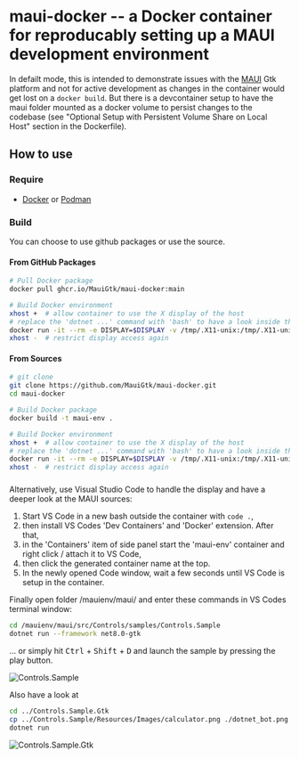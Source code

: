 # maui-docker -- a Docker container for reproducably setting up a MAUI development environment

In defailt mode, this is intended to demonstrate issues with the [MAUI](https://github.com/lytico/maui) Gtk platform and not 
for active development as changes in the container would get lost on a `docker build`. But there is a devcontainer setup to have the maui folder mounted as a docker volume to persist changes to the codebase (see "Optional Setup with Persistent Volume Share on Local Host" section in the Dockerfile).

## How to use

### Require

- [Docker](https://www.docker.com) or [Podman](https://podman.io)

### Build

You can choose to use github packages or use the source.

#### From GitHub Packages

```sh
# Pull Docker package
docker pull ghcr.io/MauiGtk/maui-docker:main

# Build Docker environment
xhost +  # allow container to use the X display of the host
# replace the 'dotnet ...' command with 'bash' to have a look inside the container:
docker run -it --rm -e DISPLAY=$DISPLAY -v /tmp/.X11-unix:/tmp/.X11-unix -t ghcr.io/mauigtk/maui-docker:main dotnet run --framework net8.0-gtk
xhost -  # restrict display access again
```

#### From Sources

```sh
# git clone
git clone https://github.com/MauiGtk/maui-docker.git
cd maui-docker

# Build Docker package
docker build -t maui-env .

# Build Docker environment
xhost +  # allow container to use the X display of the host
# replace the 'dotnet ...' command with 'bash' to have a look inside the container:
docker run -it --rm -e DISPLAY=$DISPLAY -v /tmp/.X11-unix:/tmp/.X11-unix -t maui-env dotnet run --framework net8.0-gtk
xhost -  # restrict display access again
```

### 

Alternatively, use Visual Studio Code to handle the display and have a deeper look at the MAUI sources:
1. Start VS Code in a new bash outside the container with `code .`,
1. then install VS Codes 'Dev Containers' and 'Docker' extension. After that, 
1. in the 'Containers' item of side panel start the 'maui-env' container and right click / attach it to VS Code, 
1. then click the generated container name at the top. 
1. In the newly opened Code window, wait a few seconds until VS Code is setup in the container.

Finally open folder /mauienv/maui/ and enter these commands in VS Codes terminal window:

```sh
cd /mauienv/maui/src/Controls/samples/Controls.Sample
dotnet run --framework net8.0-gtk
```

... or simply hit <kbd>Ctrl</kbd> + <kbd>Shift</kbd> + <kbd>D</kbd> and launch the sample by pressing the play button.

![Controls.Sample](https://raw.githubusercontent.com/MauiGtk/maui-docker/d77cd672b4586fcfbe5a9aea89dff0ea8cfee3f2/pics/ControlsSample.png)

Also have a look at

```sh
cd ../Controls.Sample.Gtk
cp ../Controls.Sample/Resources/Images/calculator.png ./dotnet_bot.png  # someone forgot to git add the image
dotnet run
```

![Controls.Sample.Gtk](https://raw.githubusercontent.com/MauiGtk/maui-docker/d77cd672b4586fcfbe5a9aea89dff0ea8cfee3f2/pics/ControlsSampleGtk.png)
